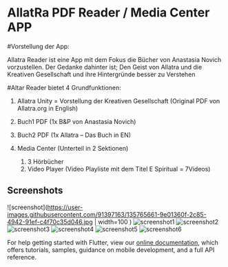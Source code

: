 # AllatRa PDF Reader / Media Center APP

#Vorstellung der App:

Allatra Reader ist eine App mit dem Fokus die Bücher von Anastasia Novich vorzustellen.
Der Gedanke dahinter ist; Den Geist von Allatra und die Kreativen Gesellschaft und ihre Hintergründe besser zu Verstehen

#Altar Reader bietet 4 Grundfunktionen:
1.	Allatra Unity = Vorstellung der Kreativen Gesellschaft (Original PDF von Allatra.org  in English)

2.	Buch1 PDF (1x B&P von Anastasia Novich) 

3.	Buch2 PDF (1x Allatra – Das Buch in EN)

4.	Media Center (Unterteil in 2 Sektionen)
    1.	3 Hörbücher  
    2.	Video Player (Video Playliste mit dem Titel E Spiritual = 7Videos)


## Screenshots
![screenshot](https://user-images.githubusercontent.com/91397163/135765661-9e01360f-2c85-4942-91ef-c4f70c35d046.jpg | width=100 )
![screenshot1](https://user-images.githubusercontent.com/91397163/135765664-29f0c4e9-83ae-4d7b-98fb-ddc420b6c3c6.jpg)
![screenshot2](https://user-images.githubusercontent.com/91397163/135765666-c20154c0-6bb4-4e27-897b-f20bfc3a136a.jpg)
![screenshot3](https://user-images.githubusercontent.com/91397163/135765667-6a4598c6-3daa-468f-8865-bd78c9ee909d.jpg)
![screenshot4](https://user-images.githubusercontent.com/91397163/135765670-1b5d459f-361f-4a7a-8a27-c5cc75d8e525.jpg)
![screenshot5](https://user-images.githubusercontent.com/91397163/135765672-ad143613-fdeb-4343-87fb-d6547fd00959.jpg)
![screenshot6](https://user-images.githubusercontent.com/91397163/135765674-659115bc-b651-4eae-b1aa-5aa685813784.jpg)



For help getting started with Flutter, view our 
[online documentation](https://flutter.io/docs), which offers tutorials, 
samples, guidance on mobile development, and a full API reference.
